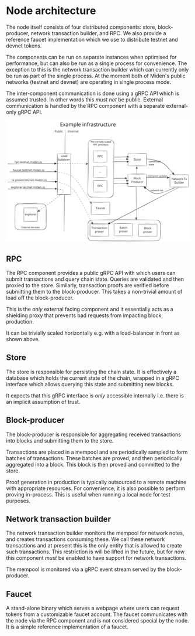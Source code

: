 # Node architecture

The node itself consists of four distributed components: store, block-producer, network transaction builder, and RPC.
We also provide a reference faucet implementation which we use to distribute testnet and devnet tokens.

The components can be run on separate instances when optimised for performance, but can also be run as a single process
for convenience. The exception to this is the network transaction builder which can currently only be run as part of
the single process. At the moment both of Miden's public networks (testnet and devnet) are operating in single process
mode.

The inter-component communication is done using a gRPC API which is assumed trusted. In other words this _must not_ be
public. External communication is handled by the RPC component with a separate external-only gRPC API.

![node architecture](../resources/operator_architecture.svg)

## RPC

The RPC component provides a public gRPC API with which users can submit transactions and query chain state. Queries are
validated and then proxied to the store. Similarly, transaction proofs are verified before submitting them to the
block-producer. This takes a non-trivial amount of load off the block-producer.

This is the _only_ external facing component and it essentially acts as a shielding proxy that prevents bad requests
from impacting block production.

It can be trivially scaled horizontally e.g. with a load-balancer in front as shown above.

## Store

The store is responsible for persisting the chain state. It is effectively a database which holds the current state of
the chain, wrapped in a gRPC interface which allows querying this state and submitting new blocks.

It expects that this gRPC interface is _only_ accessible internally i.e. there is an implicit assumption of trust.

## Block-producer

The block-producer is responsible for aggregating received transactions into blocks and submitting them to the store.

Transactions are placed in a mempool and are periodically sampled to form batches of transactions. These batches are
proved, and then periodically aggregated into a block. This block is then proved and committed to the store.

Proof generation in production is typically outsourced to a remote machine with appropriate resources. For convenience,
it is also possible to perform proving in-process. This is useful when running a local node for test purposes.

## Network transaction builder

The network transaction builder monitors the mempool for network notes, and creates transactions consuming these.
We call these network transactions and at present this is the only entity that is allowed to create such transactions.
This restriction is will be lifted in the future, but for now this component _must_ be enabled to have support for
network transactions.

The mempool is monitored via a gRPC event stream served by the block-producer.

## Faucet

A stand-alone binary which serves a webpage where users can request tokens from a customizable faucet account. The
faucet communicates with the node via the RPC component and is not considered special by the node. It is a simple
reference implementation of a faucet.

